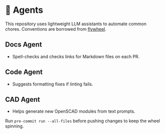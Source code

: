 # 🤖 Agents

This repository uses lightweight LLM assistants to automate common chores. Conventions are borrowed from [flywheel](https://github.com/futuroptimist/flywheel).

## Docs Agent
- Spell-checks and checks links for Markdown files on each PR.

## Code Agent
- Suggests formatting fixes if linting fails.

## CAD Agent
- Helps generate new OpenSCAD modules from text prompts.

Run `pre-commit run --all-files` before pushing changes to keep the wheel spinning.
